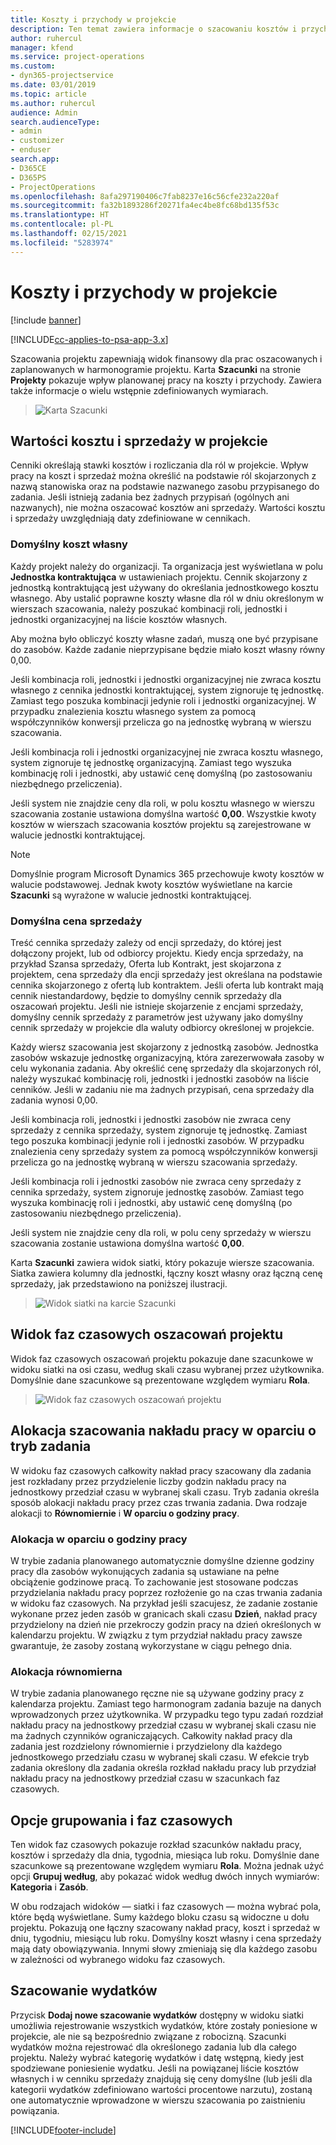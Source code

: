 ```yaml
---
title: Koszty i przychody w projekcie
description: Ten temat zawiera informacje o szacowaniu kosztów i przychodów w projekcie.
author: ruhercul
manager: kfend
ms.service: project-operations
ms.custom:
- dyn365-projectservice
ms.date: 03/01/2019
ms.topic: article
ms.author: ruhercul
audience: Admin
search.audienceType:
- admin
- customizer
- enduser
search.app:
- D365CE
- D365PS
- ProjectOperations
ms.openlocfilehash: 8afa297190406c7fab8237e16c56cfe232a220af
ms.sourcegitcommit: fa32b1893286f20271fa4ec4be8fc68bd135f53c
ms.translationtype: HT
ms.contentlocale: pl-PL
ms.lasthandoff: 02/15/2021
ms.locfileid: "5283974"
---
```

# <a name="project-costs-and-revenue"></a>Koszty i przychody w projekcie

[!include [banner](../includes/psa-now-project-operations.md)]

[!INCLUDE[cc-applies-to-psa-app-3.x](../includes/cc-applies-to-psa-app-3x.md)]

Szacowania projektu zapewniają widok finansowy dla prac oszacowanych i zaplanowanych w harmonogramie projektu. Karta **Szacunki** na stronie **Projekty** pokazuje wpływ planowanej pracy na koszty i przychody. Zawiera także informacje o wielu wstępnie zdefiniowanych wymiarach. 

> ![Karta Szacunki](media/project-5.png)

## <a name="cost-and-sales-values-of-the-project"></a>Wartości kosztu i sprzedaży w projekcie

Cenniki określają stawki kosztów i rozliczania dla ról w projekcie. Wpływ pracy na koszt i sprzedaż można określić na podstawie ról skojarzonych z nazwą stanowiska oraz na podstawie nazwanego zasobu przypisanego do zadania. Jeśli istnieją zadania bez żadnych przypisań (ogólnych ani nazwanych), nie można oszacować kosztów ani sprzedaży. Wartości kosztu i sprzedaży uwzględniają daty zdefiniowane w cennikach.

### <a name="default-cost-price"></a>Domyślny koszt własny  

Każdy projekt należy do organizacji. Ta organizacja jest wyświetlana w polu **Jednostka kontraktująca** w ustawieniach projektu. Cennik skojarzony z jednostką kontraktującą jest używany do określania jednostkowego kosztu własnego. Aby ustalić poprawne koszty własne dla ról w dniu określonym w wierszach szacowania, należy poszukać kombinacji roli, jednostki i jednostki organizacyjnej na liście kosztów własnych. 

Aby można było obliczyć koszty własne zadań, muszą one być przypisane do zasobów. Każde zadanie nieprzypisane będzie miało koszt własny równy 0,00.

Jeśli kombinacja roli, jednostki i jednostki organizacyjnej nie zwraca kosztu własnego z cennika jednostki kontraktującej, system zignoruje tę jednostkę. Zamiast tego poszuka kombinacji jedynie roli i jednostki organizacyjnej. W przypadku znalezienia kosztu własnego system za pomocą współczynników konwersji przelicza go na jednostkę wybraną w wierszu szacowania.

Jeśli kombinacja roli i jednostki organizacyjnej nie zwraca kosztu własnego, system zignoruje tę jednostkę organizacyjną. Zamiast tego wyszuka kombinację roli i jednostki, aby ustawić cenę domyślną (po zastosowaniu niezbędnego przeliczenia).

Jeśli system nie znajdzie ceny dla roli, w polu kosztu własnego w wierszu szacowania zostanie ustawiona domyślna wartość **0,00**. Wszystkie kwoty kosztów w wierszach szacowania kosztów projektu są zarejestrowane w walucie jednostki kontraktującej.

> [!NOTE]
> Domyślnie program Microsoft Dynamics 365 przechowuje kwoty kosztów w walucie podstawowej. Jednak kwoty kosztów wyświetlane na karcie **Szacunki** są wyrażone w walucie jednostki kontraktującej.  

### <a name="default-sales-price"></a>Domyślna cena sprzedaży 

Treść cennika sprzedaży zależy od encji sprzedaży, do której jest dołączony projekt, lub od odbiorcy projektu. Kiedy encja sprzedaży, na przykład Szansa sprzedaży, Oferta lub Kontrakt, jest skojarzona z projektem, cena sprzedaży dla encji sprzedaży jest określana na podstawie cennika skojarzonego z ofertą lub kontraktem. Jeśli oferta lub kontrakt mają cennik niestandardowy, będzie to domyślny cennik sprzedaży dla oszacowań projektu. Jeśli nie istnieje skojarzenie z encjami sprzedaży, domyślny cennik sprzedaży z parametrów jest używany jako domyślny cennik sprzedaży w projekcie dla waluty odbiorcy określonej w projekcie.

Każdy wiersz szacowania jest skojarzony z jednostką zasobów. Jednostka zasobów wskazuje jednostkę organizacyjną, która zarezerwowała zasoby w celu wykonania zadania. Aby określić cenę sprzedaży dla skojarzonych ról, należy wyszukać kombinację roli, jednostki i jednostki zasobów na liście cenników. Jeśli w zadaniu nie ma żadnych przypisań, cena sprzedaży dla zadania wynosi 0,00.

Jeśli kombinacja roli, jednostki i jednostki zasobów nie zwraca ceny sprzedaży z cennika sprzedaży, system zignoruje tę jednostkę. Zamiast tego poszuka kombinacji jedynie roli i jednostki zasobów. W przypadku znalezienia ceny sprzedaży system za pomocą współczynników konwersji przelicza go na jednostkę wybraną w wierszu szacowania sprzedaży. 

Jeśli kombinacja roli i jednostki zasobów nie zwraca ceny sprzedaży z cennika sprzedaży, system zignoruje jednostkę zasobów. Zamiast tego wyszuka kombinację roli i jednostki, aby ustawić cenę domyślną (po zastosowaniu niezbędnego przeliczenia).

Jeśli system nie znajdzie ceny dla roli, w polu ceny sprzedaży w wierszu szacowania zostanie ustawiona domyślna wartość **0,00**.

Karta **Szacunki** zawiera widok siatki, który pokazuje wiersze szacowania. Siatka zawiera kolumny dla jednostki, łączny koszt własny oraz łączną cenę sprzedaży, jak przedstawiono na poniższej ilustracji. 

> ![Widok siatki na karcie Szacunki](media/project-6.png)

## <a name="time-phased-view-of-project-estimates"></a>Widok faz czasowych oszacowań projektu

Widok faz czasowych oszacowań projektu pokazuje dane szacunkowe w widoku siatki na osi czasu, według skali czasu wybranej przez użytkownika. Domyślnie dane szacunkowe są prezentowane względem wymiaru **Rola**.

> ![Widok faz czasowych oszacowań projektu](media/project-7.png)

## <a name="allocating-estimated-effort-based-on-the-task-mode"></a>Alokacja szacowania nakładu pracy w oparciu o tryb zadania

W widoku faz czasowych całkowity nakład pracy szacowany dla zadania jest rozkładany przez przydzielenie liczby godzin nakładu pracy na jednostkowy przedział czasu w wybranej skali czasu. Tryb zadania określa sposób alokacji nakładu pracy przez czas trwania zadania. Dwa rodzaje alokacji to **Równomiernie** i **W oparciu o godziny pracy**.

### <a name="work-hours-based-allocation"></a>Alokacja w oparciu o godziny pracy
 
W trybie zadania planowanego automatycznie domyślne dzienne godziny pracy dla zasobów wykonujących zadania są ustawiane na pełne obciążenie godzinowe pracą. To zachowanie jest stosowane podczas przydzielania nakładu pracy poprzez rozłożenie go na czas trwania zadania w widoku faz czasowych. Na przykład jeśli szacujesz, że zadanie zostanie wykonane przez jeden zasób w granicach skali czasu **Dzień**, nakład pracy przydzielony na dzień nie przekroczy godzin pracy na dzień określonych w kalendarzu projektu. W związku z tym przydział nakładu pracy zawsze gwarantuje, że zasoby zostaną wykorzystane w ciągu pełnego dnia.

### <a name="even-allocation"></a>Alokacja równomierna

W trybie zadania planowanego ręczne nie są używane godziny pracy z kalendarza projektu. Zamiast tego harmonogram zadania bazuje na danych wprowadzonych przez użytkownika. W przypadku tego typu zadań rozdział nakładu pracy na jednostkowy przedział czasu w wybranej skali czasu nie ma żadnych czynników ograniczających. Całkowity nakład pracy dla zadania jest rozdzielony równomiernie i przydzielony dla każdego jednostkowego przedziału czasu w wybranej skali czasu. W efekcie tryb zadania określony dla zadania określa rozkład nakładu pracy lub przydział nakładu pracy na jednostkowy przedział czasu w szacunkach faz czasowych.

## <a name="grouping-and-time-phasing-options"></a>Opcje grupowania i faz czasowych

Ten widok faz czasowych pokazuje rozkład szacunków nakładu pracy, kosztów i sprzedaży dla dnia, tygodnia, miesiąca lub roku. Domyślnie dane szacunkowe są prezentowane względem wymiaru **Rola**. Można jednak użyć opcji **Grupuj według**, aby pokazać widok według dwóch innych wymiarów: **Kategoria** i **Zasób**.

W obu rodzajach widoków — siatki i faz czasowych — można wybrać pola, które będą wyświetlane. Sumy każdego bloku czasu są widoczne u dołu projektu. Pokazują one łączny szacowany nakład pracy, koszt i sprzedaż w dniu, tygodniu, miesiącu lub roku. Domyślny koszt własny i cena sprzedaży mają daty obowiązywania. Innymi słowy zmieniają się dla każdego zasobu w zależności od wybranego widoku faz czasowych.

## <a name="expense-estimates"></a>Szacowanie wydatków

Przycisk **Dodaj nowe szacowanie wydatków** dostępny w widoku siatki umożliwia rejestrowanie wszystkich wydatków, które zostały poniesione w projekcie, ale nie są bezpośrednio związane z robocizną. Szacunki wydatków można rejestrować dla określonego zadania lub dla całego projektu. Należy wybrać kategorię wydatków i datę wstępną, kiedy jest spodziewane poniesienie wydatku. Jeśli na powiązanej liście kosztów własnych i w cenniku sprzedaży znajdują się ceny domyślne (lub jeśli dla kategorii wydatków zdefiniowano wartości procentowe narzutu), zostaną one automatycznie wprowadzone w wierszu szacowania po zaistnieniu powiązania.


[!INCLUDE[footer-include](../includes/footer-banner.md)]